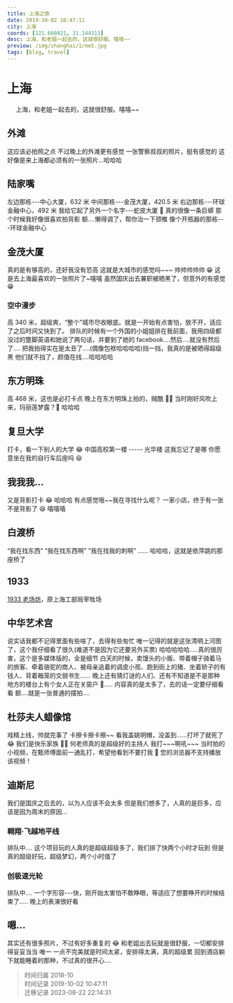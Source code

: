 ```yaml
---
title: 上海之旅
date: 2019-10-02 10:47:11
city: 上海
coords: [121.660421, 31.144311]
desc: 上海，和老姐一起去的，这就很舒服。嘻嘻~~
preview: /img/shanghai/1/me5.jpg
tags: [blog, travel]
---
```


# 上海

<span>
&nbsp;&nbsp;&nbsp;&nbsp;
上海，和老姐一起去的，这就很舒服。嘻嘻~~
</span>

<!-- more -->

## 外滩

这应该必拍照之点
<ImgComp src="/img/shanghai/1/city2.jpg" />
不过晚上的外滩更有感觉
<ImgComp src="/img/shanghai/1/city6.jpg" />
一张警察叔叔的照片，挺有感觉的
<ImgComp src="/img/shanghai/1/city3.jpg" />
这好像是来上海都必须有的一张照片...哈哈哈
<ImgComp src="/img/shanghai/1/me5.jpg" />

## 陆家嘴

左边那栋---中心大厦，632 米
中间那栋---金茂大厦，420.5 米
右边那栋---环球金融中心，492 米
<ImgComp src="/img/shanghai/1/city1.jpg" />
我给它起了另外一个名字---蛇皮大厦 🤣
真的很像一条巨蟒
那个时候我好像很喜欢拍背影
额....懒得调了，帮你治一下颈椎
<ImgComp src="/img/shanghai/1/me1.jpg" />
像个开瓶器的那栋---环球金融中心
<ImgComp src="/img/shanghai/1/city8.jpg" />

## 金茂大厦

真的是有够高的，还好我没有恐高
<ImgComp src="/img/shanghai/1/city4.jpg" />
这就是大城市的感觉吗\~\~\~
<ImgComp src="/img/shanghai/1/city5.jpg" />
帅帅帅帅帅 😁 这是去上海最喜欢的一张照片了~嘻嘻
虽然国庆出去兼职被晒黑了，但意外的有感觉 😁
<ImgComp src="/img/shanghai/1/me11.jpg" />

### 空中漫步

高 340 米，超级爽，“整个”城市尽收眼底。就是一开始有点害怕，放不开，适应了之后时间又快到了。
排队的时候有一个外国的小姐姐排在我前面，我用四级都没过的蹩脚英语和她说了两句话，并要到了她的 facebook....然后....就没有然后了....
把我拍得实在是太丑了....(偶像包袱哈哈哈哈)挡一挡，我真的是被晒得超级黑
<ImgComp src="/img/shanghai/1/me12.jpg" />
他们就不挡了，颜值在线....哈哈哈哈
<ImgComp src="/img/shanghai/1/we7.jpg" />

## 东方明珠

高 468 米，这也是必打卡点
<ImgComp src="/img/shanghai/1/city9.jpg" />
晚上在东方明珠上拍的，贼酷 👍🏻
当时刚好风吹上来，玛丽莲梦露？🤣 哈哈哈
<ImgComp src="/img/shanghai/1/we2.jpg" />

## 复旦大学

打卡，看一下别人的大学 😂
<ImgComp src="/img/shanghai/1/me6.jpg" />
中国高校第一楼 ----- 光华楼
<ImgComp src="/img/shanghai/1/me8.jpg" />
这我忘记了是哪
<ImgComp src="/img/shanghai/1/we3.jpg" />
你愿意坐在我的自行车后座吗 😆
<ImgComp src="/img/shanghai/1/me.jpg" />

## 我我我...

又是背影打卡 😂 哈哈哈
<ImgComp src="/img/shanghai/1/me7.jpg" />
有点感觉哦\~\~我在寻找什么呢？
<ImgComp src="/img/shanghai/1/me9.jpg" />
一家小店，终于有一张不是背影了 😆 嘻嘻嘻
<ImgComp src="/img/shanghai/1/me2.jpg" />

## 白渡桥

“我在找东西”
“我在找东西啊”
“我在找我的刺啊”
......
哈哈哈，这就是依萍跳的那座桥了
<ImgComp src="/img/shanghai/1/city7.jpg" />

## 1933

[1933 老场坊](https://baike.baidu.com/item/1933%E8%80%81%E5%9C%BA%E5%9D%8A/3558632?fr=aladdin)，原上海工部局宰牲场
<ImgComp src="/img/shanghai/1/1933.jpg" />

## 中华艺术宫

说实话我都不记得里面有些啥了，去得有些匆忙
<ImgComp src="/img/shanghai/1/ysg1.jpg" />
唯一记得的就是这张清明上河图了，这个我仔细看了很久(难道不是因为它还要另外买票)
哈哈哈哈哈.....真的很厉害，这个是多媒体版的，全是细节
白天的时候，卖馒头的小贩、带着帽子骑着马的旅客、牵着骆驼的商人、被母亲追着的调皮小孩、跑到街上的猪、坐着轿子的有钱人、背着箱笼的文弱书生......
晚上还有猜灯谜的人们、还有不知道是不是那种地方的楼台上有个女人正在关窗户 🤣.....
内容真的是太多了，去的话一定要仔细看看
<ImgComp src="/img/shanghai/1/ysg2.jpg" />
额....就是一张普通的摆拍....
<ImgComp src="/img/shanghai/1/we6.jpg" />

## 杜莎夫人蜡像馆

戏精上线，帅就完事了
<ImgComp src="/img/shanghai/1/show2.jpg" />
卡擦卡擦卡擦\~\~
<ImgComp src="/img/shanghai/1/show1.jpg" />
看我盖姚明帽，没盖到......打坏了就死了 😂
<ImgComp src="/img/shanghai/1/me10.jpg" />
我们是快乐家族 ✌🏻
何老师真的是超级好的主持人
<ImgComp src="/img/shanghai/1/me5.jpg" />
我打\~\~\~啊吼\~\~\~
<ImgComp src="/img/shanghai/1/gf.jpg" />
当时拍的小视频，在甄师傅面前一通乱打，希望他看到不要打我 🤣
<VideoComp src="/img/shanghai/1/video1.mp4" controls="controls">您的浏览器不支持播放该视频！</VideoComp>

## 迪斯尼

我们是国庆之后去的，以为人应该不会太多
但是我们想多了，人真的是巨多，应该是因为周末的原因...
<ImgComp src="/img/shanghai/1/me3.jpg" />

### 翱翔·飞越地平线

排队中....
这个项目玩的人真的是超级超级多了，我们排了快两个小时才玩到
但是真的超级好玩，超级梦幻，两个小时值了
<ImgComp src="/img/shanghai/1/disney2.jpg" />

### 创极速光轮

排队中....
一个字形容---快，刚开始太害怕不敢睁眼，等适应了想要睁开的时候结束了.....
<ImgComp src="/img/shanghai/1/disney3.jpg" />
晚上的表演很好看
<ImgComp src="/img/shanghai/1/disney1.jpg" />

## 嗯...

其实还有很多照片，不过有好多重复的 😂
和老姐出去玩就是很舒服，一切都安排得妥妥当当
唯一 一点不完美就是时间太紧，安排得太满，真的超级累
回到酒店躺下就能睡着的那种，不过真的很开心....

> 时间归属 2018-10<br/>
> 时间记录 2019-10-02 10:47:11<br/>
> 迁移记录 2023-08-22 22:14:31
